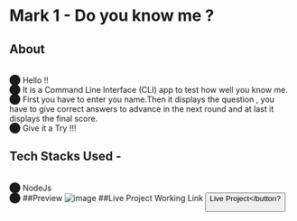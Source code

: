 # Mark 1 - Do you know me ?
## About
<br>⬤ Hello !! 
<br>⬤ It is a Command Line Interface (CLI) app to test how well you know me. 
<br>⬤ First you have to enter you name.Then it displays the question , you have to give correct answers to advance in the next round and at last it displays the final score.
<br>⬤ Give it a Try !!!
## Tech Stacks Used -
<br>⬤ NodeJs
<br>⬤ ##Preview
![image](https://user-images.githubusercontent.com/94648812/189234583-e2e13107-4d78-456a-ac86-12cde962541a.png)
##Live Project
Working Link <button>Live Project<a href = "https://replit.com/@SunnySingh30/Mark1#index.js"></a></button?


